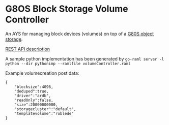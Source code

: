 # G8OS Block Storage Volume Controller

An AYS for managing block devices (volumes) on top of a [G80S object storage](https://github.com/g8os/objstor).

[REST API description](https://rawgit.com/g8os/blockstor/master/volumecontroller/volumeController.html)


A sample python implementation has been generated by
`go-raml server -l python --dir pythonimp --ramlfile volumeController.raml`


Example volumecreation post data:
```
{
    "blocksize":4096,
    "deduped":true,
    "driver":"ardb",
    "readOnly":false,
    "size":20000000000,
    "storagecluster":"default",
    "templatevolume":"roblede"
}
```
